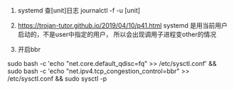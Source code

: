 1. systemd 查[unit]日志 journalctl -f -u [unit]

2. https://trojan-tutor.github.io/2019/04/10/p41.html
systemd 是用当前用户启动的，不是user中指定的用户， 所以会出现调用子进程变other的情况

3. 开启bbr

sudo bash -c 'echo "net.core.default_qdisc=fq" >> /etc/sysctl.conf' && sudo bash -c 'echo "net.ipv4.tcp_congestion_control=bbr" >> /etc/sysctl.conf && sudo sysctl -p